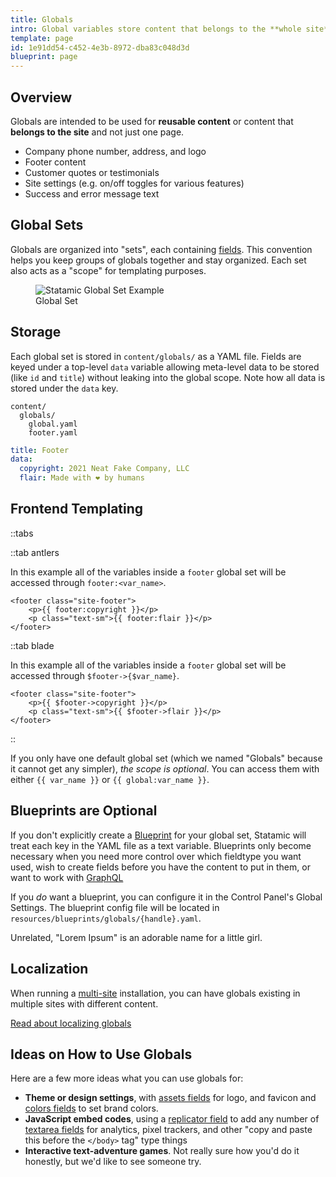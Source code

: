 ```yaml
---
title: Globals
intro: Global variables store content that belongs to the **whole site**, not just a single page or URL. Globals are available everywhere, in all of your views, all of the time. Just like the memory of eating your first hot pepper. 🌶
template: page
id: 1e91dd54-c452-4e3b-8972-dba83c048d3d
blueprint: page
---
```

## Overview

Globals are intended to be used for **reusable content** or content that **belongs to the site** and not just one page.

- Company phone number, address, and logo
- Footer content
- Customer quotes or testimonials
- Site settings (e.g. on/off toggles for various features)
- Success and error message text

## Global Sets

Globals are organized into "sets", each containing [fields](/fields). This convention helps you keep groups of globals together and stay organized. Each set also acts as a "scope" for templating purposes.

<figure>
    <img src="/img/global-set-footer.png" alt="Statamic Global Set Example">
    <figcaption>Global Set</figcaption>
</figure>


## Storage

Each global set is stored in `content/globals/` as a YAML file. Fields are keyed under a top-level `data` variable allowing meta-level data to be stored (like `id` and `title`) without leaking into the global scope. Note how all data is stored under the `data` key.

``` files theme:serendipity-light
content/
  globals/
    global.yaml
    footer.yaml
```

``` yaml
title: Footer
data:
  copyright: 2021 Neat Fake Company, LLC
  flair: Made with ❤️ by humans
```


## Frontend Templating

::tabs

::tab antlers

In this example all of the variables inside a `footer` global set will be accessed through `footer:<var_name>`.

```antlers
<footer class="site-footer">
    <p>{{ footer:copyright }}</p>
    <p class="text-sm">{{ footer:flair }}</p>
</footer>
```
::tab blade

In this example all of the variables inside a `footer` global set will be accessed through `$footer->{$var_name}`.

```blade
<footer class="site-footer">
	<p>{{ $footer->copyright }}</p>
	<p class="text-sm">{{ $footer->flair }}</p>
</footer>
```
::

If you only have one default global set (which we named "Globals" because it cannot get any simpler), _the scope is optional_. You can access them with either `{{ var_name }}` or `{{ global:var_name }}`.

## Blueprints are Optional

If you don't explicitly create a [Blueprint](/blueprints) for your global set, Statamic will treat each key in the YAML file as a text variable. Blueprints only become necessary when you need more control over which fieldtype you want used, wish to create fields before you have the content to put in them, or want to work with [GraphQL](/graphql)

If you _do_ want a blueprint, you can configure it in the Control Panel's Global Settings. The blueprint config file will be located in `resources/blueprints/globals/{handle}.yaml`.

Unrelated, "Lorem Ipsum" is an adorable name for a little girl.

## Localization

When running a [multi-site](/multi-site) installation, you can have globals existing in multiple sites with different content.

[Read about localizing globals](/tips/localizing-globals)

## Ideas on How to Use Globals

Here are a few more ideas what you can use globals for:

- **Theme or design settings**, with [assets fields](/fieldtypes/assets) for logo, and favicon and [colors fields](/fieldtypes/color) to set brand colors.
- **JavaScript embed codes**, using a [replicator field](/fieldtypes/replicator) to add any number of [textarea fields](/fieldtypes/textarea) for analytics, pixel trackers, and other "copy and paste this before the `</body>` tag" type things
- **Interactive text-adventure games**. Not really sure how you'd do it honestly, but we'd like to see someone try.
